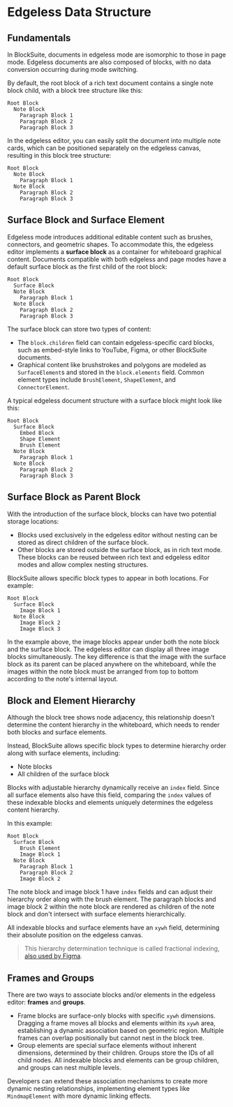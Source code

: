 # Edgeless Data Structure

## Fundamentals

In BlockSuite, documents in edgeless mode are isomorphic to those in page mode. Edgeless documents are also composed of blocks, with no data conversion occurring during mode switching.

By default, the root block of a rich text document contains a single note block child, with a block tree structure like this:

```
Root Block
  Note Block
    Paragraph Block 1
    Paragraph Block 2
    Paragraph Block 3
```

In the edgeless editor, you can easily split the document into multiple note cards, which can be positioned separately on the edgeless canvas, resulting in this block tree structure:

```
Root Block
  Note Block
    Paragraph Block 1
  Note Block
    Paragraph Block 2
    Paragraph Block 3
```

## Surface Block and Surface Element

Edgeless mode introduces additional editable content such as brushes, connectors, and geometric shapes. To accommodate this, the edgeless editor implements a **surface block** as a container for whiteboard graphical content. Documents compatible with both edgeless and page modes have a default surface block as the first child of the root block:

```
Root Block
  Surface Block
  Note Block
    Paragraph Block 1
  Note Block
    Paragraph Block 2
    Paragraph Block 3
```

The surface block can store two types of content:

- The `block.children` field can contain edgeless-specific card blocks, such as embed-style links to YouTube, Figma, or other BlockSuite documents.
- Graphical content like brushstrokes and polygons are modeled as `SurfaceElement`s and stored in the `block.elements` field. Common element types include `BrushElement`, `ShapeElement`, and `ConnectorElement`.

A typical edgeless document structure with a surface block might look like this:

```
Root Block
  Surface Block
    Embed Block
    Shape Element
    Brush Element
  Note Block
    Paragraph Block 1
  Note Block
    Paragraph Block 2
    Paragraph Block 3
```

## Surface Block as Parent Block

With the introduction of the surface block, blocks can have two potential storage locations:

- Blocks used exclusively in the edgeless editor without nesting can be stored as direct children of the surface block.
- Other blocks are stored outside the surface block, as in rich text mode. These blocks can be reused between rich text and edgeless editor modes and allow complex nesting structures.

BlockSuite allows specific block types to appear in both locations. For example:

```
Root Block
  Surface Block
    Image Block 1
  Note Block
    Image Block 2
    Image Block 3
```

In the example above, the image blocks appear under both the note block and the surface block. The edgeless editor can display all three image blocks simultaneously. The key difference is that the image with the surface block as its parent can be placed anywhere on the whiteboard, while the images within the note block must be arranged from top to bottom according to the note's internal layout.

## Block and Element Hierarchy

Although the block tree shows node adjacency, this relationship doesn't determine the content hierarchy in the whiteboard, which needs to render both blocks and surface elements.

Instead, BlockSuite allows specific block types to determine hierarchy order along with surface elements, including:

- Note blocks
- All children of the surface block

Blocks with adjustable hierarchy dynamically receive an `index` field. Since all surface elements also have this field, comparing the `index` values of these indexable blocks and elements uniquely determines the edgeless content hierarchy.

In this example:

```
Root Block
  Surface Block
    Brush Element
    Image Block 1
  Note Block
    Paragraph Block 1
    Paragraph Block 2
    Image Block 2
```

The note block and image block 1 have `index` fields and can adjust their hierarchy order along with the brush element. The paragraph blocks and image block 2 within the note block are rendered as children of the note block and don't intersect with surface elements hierarchically.

All indexable blocks and surface elements have an `xywh` field, determining their absolute position on the edgeless canvas.

> This hierarchy determination technique is called fractional indexing, [also used by Figma](https://www.figma.com/blog/realtime-editing-of-ordered-sequences/).

## Frames and Groups

There are two ways to associate blocks and/or elements in the edgeless editor: **frames** and **groups**.

- Frame blocks are surface-only blocks with specific `xywh` dimensions. Dragging a frame moves all blocks and elements within its `xywh` area, establishing a dynamic association based on geometric region. Multiple frames can overlap positionally but cannot nest in the block tree.
- Group elements are special surface elements without inherent dimensions, determined by their children. Groups store the IDs of all child nodes. All indexable blocks and elements can be group children, and groups can nest multiple levels.

Developers can extend these association mechanisms to create more dynamic nesting relationships, implementing element types like `MindmapElement` with more dynamic linking effects.
